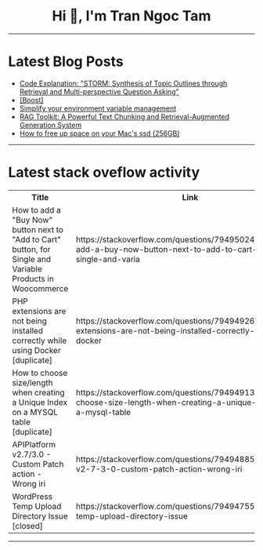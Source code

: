 <h1 align="center">Hi 👋, I'm Tran Ngoc Tam</h1>

---

# Latest Blog Posts 
<!-- BLOG-POST-LIST:START -->
- [Code Explanation: &quot;STORM: Synthesis of Topic Outlines through Retrieval and Multi-perspective Question Asking&quot;](https://dev.to/foxgem/code-explanation-storm-synthesis-of-topic-outlines-through-retrieval-and-multi-perspective-26bi)
- [[Boost]](https://dev.to/bierdok/-1dg3)
- [Simplify your environment variable management](https://dev.to/baptiste_parmantier/simplify-your-environment-variable-management-49k7)
- [RAG Toolkit: A Powerful Text Chunking and Retrieval-Augmented Generation System](https://dev.to/mtalhazulf/rag-toolkit-a-powerful-text-chunking-and-retrieval-augmented-generation-system-51mj)
- [How to free up space on your Mac&#39;s ssd &lpar;256GB&rpar;](https://dev.to/oler/how-to-free-up-space-on-your-macs-ssd-256gb-1d1d)
<!-- BLOG-POST-LIST:END -->

---

# Latest stack oveflow activity
<table>
  <tr><th>Title</th><th>Link</th></tr>
  <!-- STACKOVERFLOW:START --><tr><td>How to add a &quot;Buy Now&quot; button next to &quot;Add to Cart&quot; button, for Single and Variable Products in Woocommerce</td><td>https://stackoverflow.com/questions/79495024/how-to-add-a-buy-now-button-next-to-add-to-cart-button-for-single-and-varia</td></tr><tr><td>PHP extensions are not being installed correctly while using Docker [duplicate]</td><td>https://stackoverflow.com/questions/79494926/php-extensions-are-not-being-installed-correctly-while-using-docker</td></tr><tr><td>How to choose size/length when creating a Unique Index on a MYSQL table [duplicate]</td><td>https://stackoverflow.com/questions/79494913/how-to-choose-size-length-when-creating-a-unique-index-on-a-mysql-table</td></tr><tr><td>APIPlatform v2.7/3.0 - Custom Patch action - Wrong iri</td><td>https://stackoverflow.com/questions/79494885/apiplatform-v2-7-3-0-custom-patch-action-wrong-iri</td></tr><tr><td>WordPress Temp Upload Directory Issue [closed]</td><td>https://stackoverflow.com/questions/79494755/wordpress-temp-upload-directory-issue</td></tr><!-- STACKOVERFLOW:END -->
</table>

---


